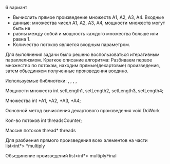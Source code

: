 6 вариант
*   Вычислить прямое произведение множеств А1, А2, А3, А4. Входные
*   данные: множества чисел А1, А2, А3, А4, мощности множеств могут быть не
*   равны между собой и мощность каждого множества больше или равна 1.
*   Количество потоков является входным параметром.

Для выполнения задачи было решено воспользоваться итеративным параллелизмом. Краткое описание алгоритма: Разбиваем первое множество по потокам, 
находим прямые(декартовые) произведения, затем обьединяем полученные произведения воедино.

Используемые библиотеки: <iostream>, <list>, <thread>, <mutex>, <algorithm>

Мощности множеств
int setLength1, setLength2, setLength3, setLength4;

Множества
int *A1, *A2, *A3, *A4;

Основной метод вычисления декартового произведения
void DoWork

Кол-во потоков
int threadsCounter;
  
Массив потоков
thread* threads

Для разбиения прямого произведения всех элементов на части
list<int*> *multiply

Обьединение произведений
list<int*> multiplyFinal
